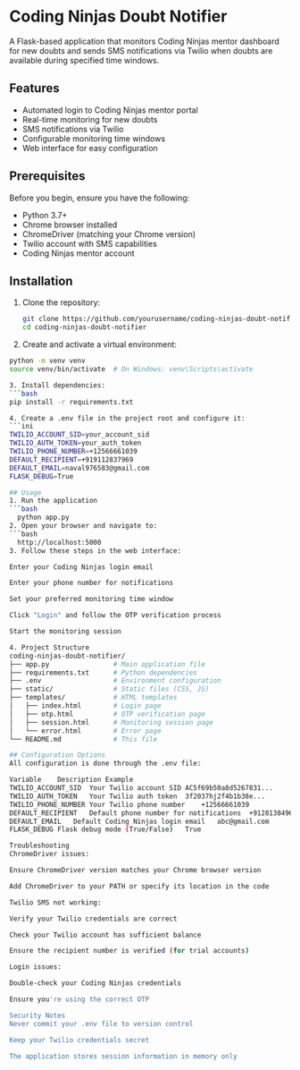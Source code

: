 # Coding Ninjas Doubt Notifier

A Flask-based application that monitors Coding Ninjas mentor dashboard for new doubts and sends SMS notifications via Twilio when doubts are available during specified time windows.

## Features

- Automated login to Coding Ninjas mentor portal
- Real-time monitoring for new doubts
- SMS notifications via Twilio
- Configurable monitoring time windows
- Web interface for easy configuration

## Prerequisites

Before you begin, ensure you have the following:

- Python 3.7+
- Chrome browser installed
- ChromeDriver (matching your Chrome version)
- Twilio account with SMS capabilities
- Coding Ninjas mentor account

## Installation

1. Clone the repository:
   ```bash
   git clone https://github.com/yourusername/coding-ninjas-doubt-notifier.git
   cd coding-ninjas-doubt-notifier
   
2. Create and activate a virtual environment:
  ```bash
  python -m venv venv
  source venv/bin/activate  # On Windows: venv\Scripts\activate

3. Install dependencies:
  ```bash
  pip install -r requirements.txt

4. Create a .env file in the project root and configure it:
  ```ini
  TWILIO_ACCOUNT_SID=your_account_sid
  TWILIO_AUTH_TOKEN=your_auth_token
  TWILIO_PHONE_NUMBER=+12566661039
  DEFAULT_RECIPIENT=+919112837969
  DEFAULT_EMAIL=naval976583@gmail.com
  FLASK_DEBUG=True

## Usage
1. Run the application
  ```bash
    python app.py
2. Open your browser and navigate to:
  ```bash
    http://localhost:5000
3. Follow these steps in the web interface:

  Enter your Coding Ninjas login email
  
  Enter your phone number for notifications
  
  Set your preferred monitoring time window
  
  Click "Login" and follow the OTP verification process
  
  Start the monitoring session

4. Project Structure
  coding-ninjas-doubt-notifier/
├── app.py                # Main application file
├── requirements.txt      # Python dependencies
├── .env                  # Environment configuration
├── static/               # Static files (CSS, JS)
├── templates/            # HTML templates
│   ├── index.html        # Login page
│   ├── otp.html          # OTP verification page
│   ├── session.html      # Monitoring session page
│   └── error.html        # Error page
└── README.md             # This file

## Configuration Options
All configuration is done through the .env file:

Variable	Description	Example
TWILIO_ACCOUNT_SID	Your Twilio account SID	AC5f69b50a8d5267831...
TWILIO_AUTH_TOKEN	Your Twilio auth token	3f2037hj2f4b1b38e...
TWILIO_PHONE_NUMBER	Your Twilio phone number	+12566661039
DEFAULT_RECIPIENT	Default phone number for notifications	+912813849697
DEFAULT_EMAIL	Default Coding Ninjas login email	abc@gmail.com
FLASK_DEBUG	Flask debug mode (True/False)	True

Troubleshooting
ChromeDriver issues:

Ensure ChromeDriver version matches your Chrome browser version

Add ChromeDriver to your PATH or specify its location in the code

Twilio SMS not working:

Verify your Twilio credentials are correct

Check your Twilio account has sufficient balance

Ensure the recipient number is verified (for trial accounts)

Login issues:

Double-check your Coding Ninjas credentials

Ensure you're using the correct OTP

Security Notes
Never commit your .env file to version control

Keep your Twilio credentials secret

The application stores session information in memory only

